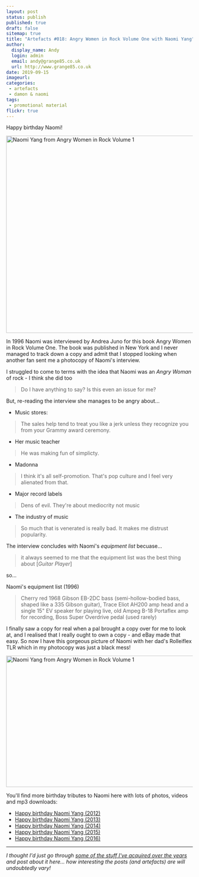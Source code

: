 ```yaml
---
layout: post
status: publish
published: true
draft: false
sitemap: true
title: "Artefacts #018: Angry Women in Rock Volume One with Naomi Yang"
author:
  display_name: Andy
  login: admin
  email: andy@grange85.co.uk
  url: http://www.grange85.co.uk
date: 2019-09-15
imageurl: 
categories:
 - artefacts
 - damon & naomi
tags:
 - promotional material
flickr: true
---
```

Happy birthday Naomi!

<a data-flickr-embed="true"  href="https://www.flickr.com/photos/grange85/48506259441/in/photostream/" title="Naomi Yang from Angry Women in Rock Volume 1"><img src="https://live.staticflickr.com/65535/48506259441_d6148dfd71_c.jpg" width="800" height="533" alt="Naomi Yang from Angry Women in Rock Volume 1"></a>

In 1996 Naomi was interviewed by Andrea Juno for this book Angry Women in Rock Volume One. The book was published in New York and I never managed to track down a copy and admit that I stopped looking when another fan sent me a photocopy of Naomi's interview.

I struggled to come to terms with the idea that Naomi was an _Angry Woman_ of rock - I think she did too

> Do I have anything to say? Is this even an issue for me?

But, re-reading the interview she manages to be angry about...

- Music stores:

> The sales help tend to treat you like a jerk unless they recognize you from your Grammy award ceremony.

- Her music teacher

> He was making fun of simplicty.

- Madonna

> I think it's all self-promotion. That's pop culture and I feel very alienated from that.

- Major record labels

> Dens of evil. They're about mediocrity not music

- The industry of music

> So much that is venerated is really bad. It makes me distrust popularity.

The interview concludes with Naomi's _equipment list_ becuase...

> it always seemed to me that the equipment list was the best thing about \[_Guitar Player_\]

so...

Naomi's equipment list (1996)

> Cherry red 1968 Gibson EB-2DC bass (semi-hollow-bodied bass, shaped like a 335 Gibson guitar), Trace Eliot AH200 amp head and a single 15" EV speaker for playing live, old Ampeg B-18 Portaflex amp for recording, Boss Super Overdrive pedal (used rarely)

I finally saw a copy for real when a pal brought a copy over for me to look at, and I realised that I really ought to own a copy - and eBay made that easy. So now I have this gorgeous picture of Naomi with her dad's Rolleiflex TLR which in my photocopy was just a black mess!

<a data-flickr-embed="true"  href="https://www.flickr.com/photos/grange85/48506433447/in/photostream/" title="Naomi Yang from Angry Women in Rock Volume 1"><img src="https://live.staticflickr.com/65535/48506433447_f3f7e53848_c.jpg" width="800" height="355" alt="Naomi Yang from Angry Women in Rock Volume 1"></a>


You'll find more birthday tributes to Naomi here with lots of photos, videos and mp3 downloads:

- [Happy birthday Naomi Yang (2012)](https://www.fullofwishes.co.uk/2012/09/15/happy-birthday-naomi-yang/)
- [Happy birthday Naomi Yang (2013)](https://www.fullofwishes.co.uk/2013/09/15/happy-birthday-naomi-yang-2/)
- [Happy birthday Naomi Yang (2014)](https://www.fullofwishes.co.uk/2014/09/15/happy-birthday-naomi-yang-2014/)
- [Happy birthday Naomi Yang (2015)](https://www.fullofwishes.co.uk/2015/09/14/happy-birthday-naomi-yang-2015/)
- [Happy birthday Naomi Yang (2016)](https://www.fullofwishes.co.uk/2016/09/14/happy-birthday-naomi-yang-2016/)

---

_I thought I'd just go through [some of the stuff I've acquired over the years](/category/artefacts/) and post about it here... how interesting the posts (and artefacts) are will undoubtedly vary!_
